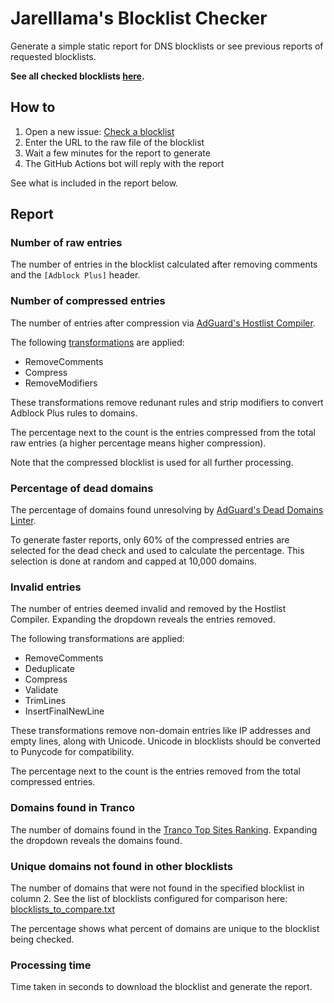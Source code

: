 # Jarelllama's Blocklist Checker

Generate a simple static report for DNS blocklists or see previous reports of requested blocklists.

**See all checked blocklists [here](https://github.com/jarelllama/Blocklist-Checker/issues?q=is%3Aissue+label%3A%22check+blocklist%22+label%3A%22report+generated%22+).**

## How to

1. Open a new issue: [Check a blocklist](https://github.com/jarelllama/Blocklist-Checker/issues/new/choose)
2. Enter the URL to the raw file of the blocklist
3. Wait a few minutes for the report to generate
4. The GitHub Actions bot will reply with the report

See what is included in the report below.

## Report

### Number of raw entries

The number of entries in the blocklist calculated after removing comments and the `[Adblock Plus]` header.

### Number of compressed entries

The number of entries after compression via [AdGuard's Hostlist Compiler](https://github.com/AdguardTeam/HostlistCompiler).

The following [transformations](https://github.com/AdguardTeam/HostlistCompiler?tab=readme-ov-file#-transformations) are applied:

* RemoveComments
* Compress
* RemoveModifiers

These transformations remove redunant rules and strip modifiers to convert Adblock Plus rules to domains.

The percentage next to the count is the entries compressed from the total raw entries (a higher percentage means higher compression).

Note that the compressed blocklist is used for all further processing.

### Percentage of dead domains

The percentage of domains found unresolving by [AdGuard's Dead Domains Linter](https://github.com/AdguardTeam/DeadDomainsLinter).

To generate faster reports, only 60% of the compressed entries are selected for the dead check and used to calculate the percentage. This selection is done at random and capped at 10,000 domains.

### Invalid entries

The number of entries deemed invalid and removed by the Hostlist Compiler. Expanding the dropdown reveals the entries removed.

The following transformations are applied:

* RemoveComments
* Deduplicate
* Compress
* Validate
* TrimLines
* InsertFinalNewLine

These transformations remove non-domain entries like IP addresses and empty lines, along with Unicode. Unicode in blocklists should be converted to Punycode for compatibility.

The percentage next to the count is the entries removed from the total compressed entries.

### Domains found in Tranco

The number of domains found in the [Tranco Top Sites Ranking](https://tranco-list.eu/). Expanding the dropdown reveals the domains found.

### Unique domains not found in other blocklists

The number of domains that were not found in the specified blocklist in column 2. See the list of blocklists configured for comparison here: [blocklists_to_compare.txt](https://raw.githubusercontent.com/jarelllama/Blocklist-Checker/main/data/blocklists_to_compare.txt)

The percentage shows what percent of domains are unique to the blocklist being checked.

### Processing time

Time taken in seconds to download the blocklist and generate the report.
